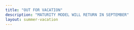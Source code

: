 ```yaml
---
title: "OUT FOR VACATION"
description: "MATURITY MODEL WILL RETURN IN SEPTEMBER"
layout: summer-vacation
---
```

